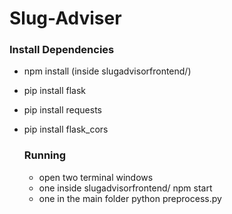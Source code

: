 # Slug-Adviser

### Install Dependencies
- npm install (inside slugadvisorfrontend/)
- pip install flask
- pip install requests
- pip install flask_cors

  ### Running
  - open two terminal windows
  - one inside slugadvisorfrontend/
      npm start
  - one in the main folder
      python preprocess.py
